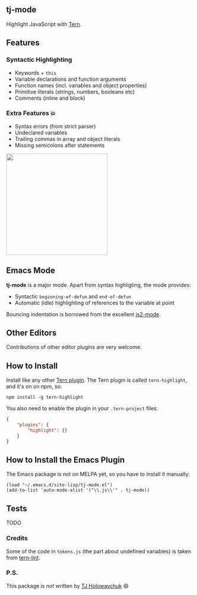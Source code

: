tj-mode
-------

Highlight JavaScript with [Tern](https://github.com/marijnh/tern).

## Features

### Syntactic Highlighting
 * Keywords + `this`
 * Variable declarations and function arguments
 * Function names (incl. variables and object properties)
 * Primitive literals (strings, numbers, booleans etc)
 * Comments (inline and block)

### Extra Features :boom:
 * Syntax errors (from strict parser)
 * Undeclared variables
 * Trailing commas in array and object literals
 * Missing semicolons after statements

<img src="http://i.imgur.com/GgK5w6l.png" width="273" />

## Emacs Mode
**tj-mode** is a major mode. Apart from syntax highligting, the mode provides:

 * Syntactic `beginning-of-defun` and `end-of-defun`
 * Automatic (idle) highlighting of references to the variable at point

Bouncing indentation is borrowed from the excellent [js2-mode](https://github.com/mooz/js2-mode).

## Other Editors
Contributions of other editor plugins are very welcome.

## How to Install
Install like any other
[Tern plugin](http://ternjs.net/doc/manual.html#plugin_third_party). The
Tern plugin is called `tern-highlight`, and it's on on npm, so:

```
npm install -g tern-highlight
```

You also need to enable the plugin in your `.tern-project` files:

```JSON
{
    "plugins": {
        "highlight": {}
    }
}
```

## How to Install the Emacs Plugin
The Emacs package is not on MELPA yet, so you have to install it manually:
```Lisp
(load "~/.emacs.d/site-lisp/tj-mode.el")
(add-to-list 'auto-mode-alist '("\\.js\\'" . tj-mode))
```

## Tests
TODO

### Credits
Some of the code in `tokens.js` (the part about undefined variables) is taken from [tern-lint](https://github.com/angelozerr/tern-lint).

### P.S.
This package is *not* written by [TJ Holowaychuk](https://github.com/tj) :smile:
